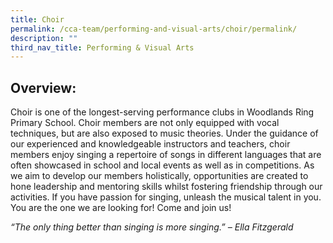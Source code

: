```yaml
---
title: Choir
permalink: /cca-team/performing-and-visual-arts/choir/permalink/
description: ""
third_nav_title: Performing & Visual Arts
---
```

Overview:
---------

Choir is one of the longest-serving performance clubs in Woodlands Ring Primary School. Choir members are not only equipped with vocal techniques, but are also exposed to music theories. Under the guidance of our experienced and knowledgeable instructors and teachers, choir members enjoy singing a repertoire of songs in different languages that are often showcased in school and local events as well as in competitions. As we aim to develop our members holistically, opportunities are created to hone leadership and mentoring skills whilst fostering friendship through our activities. If you have passion for singing, unleash the musical talent in you. You are the one we are looking for! Come and join us!

  

_“The only thing better than singing is more singing.” – Ella Fitzgerald_

